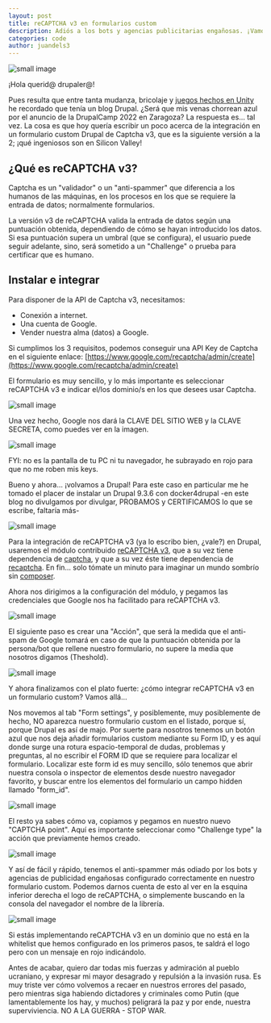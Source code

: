 ```yaml
---
layout: post
title: reCAPTCHA v3 en formularios custom
description: Adiós a los bots y agencias publicitarias engañosas. ¡Vamos a integrar reCAPTCHA v3!
categories: code
author: juandels3
---
```


![small image]({{site.baseurl}}/images/captcha/captcha.png)

¡Hola querid@ drupaler@!

Pues resulta que entre tanta mudanza, bricolaje y [juegos hechos en Unity](https://juandels3.github.io/publico-mi-videojuego/) he recordado que tenía un blog Drupal. ¿Será que mis venas chorrean azul por el anuncio de la DrupalCamp 2022 en Zaragoza? La respuesta es... tal vez.
La cosa es que hoy quería escribir un poco acerca de la integración en un formulario custom Drupal de Captcha v3, que es la siguiente versión a la 2; ¡qué ingeniosos son en Silicon Valley!

## ¿Qué es reCAPTCHA v3?

Captcha es un "validador" o un "anti-spammer" que diferencia a los humanos de las máquinas, en los procesos en los que se requiere la entrada de datos; normalmente formularios.

La versión v3 de reCAPTCHA valida la entrada de datos según una puntuación obtenida, dependiendo de cómo se hayan introducido los datos. Si esa puntuación supera un umbral (que se configura), el usuario puede seguir adelante, sino, será sometido a un "Challenge" o prueba para certificar que es humano.

## Instalar e integrar

Para disponer de la API de Captcha v3, necesitamos:

- Conexión a internet.
- Una cuenta de Google.
- Vender nuestra alma (datos) a Google.

Si cumplimos los 3 requisitos, podemos conseguir una API Key de Captcha en el siguiente enlace: [https://www.google.com/recaptcha/admin/create](https://www.google.com/recaptcha/admin/create)

El formulario es muy sencillo, y lo más importante es seleccionar reCAPTCHA v3 e indicar el/los dominio/s en los que desees usar Captcha.

![small image]({{site.baseurl}}/images/captcha/captcha_1.png)

Una vez hecho, Google nos dará la CLAVE DEL SITIO WEB y la CLAVE SECRETA, como puedes ver en la imagen.

![small image]({{site.baseurl}}/images/captcha/captcha_2.png)

FYI: no es la pantalla de tu PC ni tu navegador, he subrayado en rojo para que no me roben mis keys.

Bueno y ahora... ¡volvamos a Drupal! Para este caso en particular me he tomado el placer de instalar un Drupal 9.3.6 con docker4drupal -en este blog no divulgamos por divulgar, PROBAMOS y CERTIFICAMOS lo que se escribe, faltaría más-

![small image]({{site.baseurl}}/images/captcha/captcha_3.png)

Para la integración de reCAPTCHA v3 (ya lo escribo bien, ¿vale?) en Drupal, usaremos el módulo contribuido [reCAPTCHA v3](https://www.drupal.org/project/recaptcha_v3), que a su vez tiene dependencia de [captcha](https://www.drupal.org/project/captcha), y que a su vez éste tiene dependencia de [recaptcha](https://www.drupal.org/project/recaptcha). En fin... solo tómate un minuto para imaginar un mundo sombrío sin [composer](https://getcomposer.org/).

Ahora nos dirigimos a la configuración del módulo, y pegamos las credenciales que Google nos ha facilitado para reCAPTCHA v3.

![small image]({{site.baseurl}}/images/captcha/captcha_5.png)

El siguiente paso es crear una "Acción", que será la medida que el anti-spam de Google tomará en caso de que la puntuación obtenida por la persona/bot que rellene nuestro formulario, no supere la media que nosotros digamos (Theshold).

![small image]({{site.baseurl}}/images/captcha/captcha_9.png)

Y ahora finalizamos con el plato fuerte: ¿cómo integrar reCAPTCHA v3 en un formulario custom? Vamos allá...

Nos movemos al tab "Form settings", y posiblemente, muy posiblemente de hecho, NO aparezca nuestro formulario custom en el listado, porque sí, porque Drupal es así de majo.
Por suerte para nosotros tenemos un botón azul que nos deja añadir formularios custom mediante su Form ID, y es aquí donde surge una rotura espacio-temporal de dudas, problemas y preguntas, al no escribir el FORM ID que se requiere para localizar el formulario.
Localizar este form id es muy sencillo, sólo tenemos que abrir nuestra consola o inspector de elementos desde nuestro navegador favorito, y buscar entre los elementos del formulario un campo hidden llamado "form_id".

![small image]({{site.baseurl}}/images/captcha/captcha_8.png)

El resto ya sabes cómo va, copiamos y pegamos en nuestro nuevo "CAPTCHA point". Aquí es importante seleccionar como "Challenge type" la acción que previamente hemos creado.

![small image]({{site.baseurl}}/images/captcha/captcha_10.png)

Y así de fácil y rápido, tenemos el anti-spammer más odiado por los bots y agencias de publicidad engañosas configurado correctamente en nuestro formulario custom. Podemos darnos cuenta de esto al ver en la esquina inferior derecha el logo de reCAPTCHA, o simplemente buscando en la consola del navegador el nombre de la librería.

![small image]({{site.baseurl}}/images/captcha/captcha_11.png)

Si estás implementando reCAPTCHA v3 en un dominio que no está en la whitelist que hemos configurado en los primeros pasos, te saldrá el logo pero con un mensaje en rojo indicándolo.

Antes de acabar, quiero dar todas mis fuerzas y admiración al pueblo ucraniano, y expresar mi mayor desagrado y repulsión a la invasión rusa. Es muy triste ver cómo volvemos a recaer en nuestros errores del pasado, pero mientras siga habiendo dictadores y criminales como Putin (que lamentablemente los hay, y muchos) peligrará la paz y por ende, nuestra superviviencia. NO A LA GUERRA - STOP WAR.
